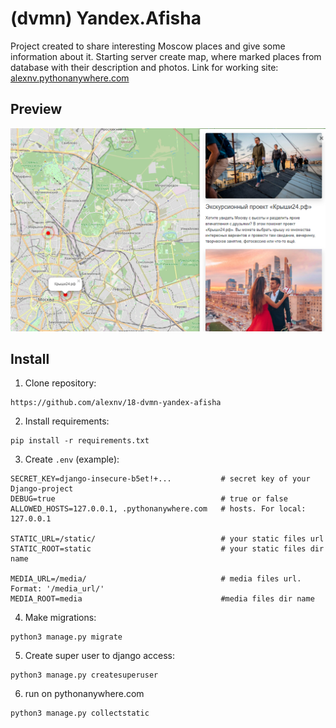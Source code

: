 # (dvmn) Yandex.Afisha

Project created to share interesting Moscow places and give some information about it.
Starting server create map, where marked places from database with their description and photos.
Link for working site: [alexnv.pythonanywhere.com](https://alexnv.pythonanywhere.com/)

## Preview

![img.png](static/images/site_preview.png)

## Install

 1. Clone repository:

```commandline
https://github.com/alexnv/18-dvmn-yandex-afisha
```

 2. Install requirements:

```commandline
pip install -r requirements.txt
```

3. Create `.env` (example):

```commandline
SECRET_KEY=django-insecure-b5et!+...           # secret key of your Django-project
DEBUG=true                                     # true or false
ALLOWED_HOSTS=127.0.0.1, .pythonanywhere.com   # hosts. For local: 127.0.0.1

STATIC_URL=/static/                            # your static files url
STATIC_ROOT=static                             # your static files dir name

MEDIA_URL=/media/                              # media files url.  Format: '/media_url/'
MEDIA_ROOT=media                               #media files dir name
```

 4. Make migrations:

```commandline
python3 manage.py migrate
```

 5. Create super user to django access:

```commandline
python3 manage.py createsuperuser

```

6. run on pythonanywhere.com
```commandline
python3 manage.py collectstatic 
```
